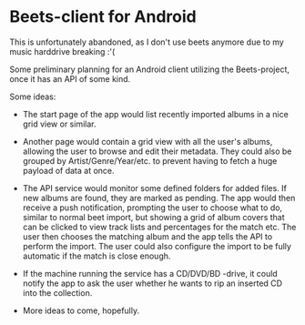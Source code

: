 # Beets-client for Android

This is unfortunately abandoned, as I don't use beets anymore due to my music harddrive breaking :'(

Some preliminary planning for an Android client utilizing the Beets-project, once it has an API of some kind.

Some ideas:
 
  * The start page of the app would list recently imported albums in a nice grid view or similar.
  * Another page would contain a grid view with all the user's albums, allowing the user to browse and edit their metadata. They could also be grouped by Artist/Genre/Year/etc. to prevent having to fetch a huge payload of data at once.
  
  * The API service would monitor some defined folders for added files. If new albums are found, they are marked as pending. The app would then receive a push notification, prompting the user to choose what to do, similar to normal beet import, but showing a grid of album covers that can be clicked to view track lists and percentages for the match etc. The user then chooses the matching album and the app tells the API to perform the import. The user could also configure the import to be fully automatic if the match is close enough.
  * If the machine running the service has a CD/DVD/BD -drive, it could notify the app to ask the user whether he wants to rip an inserted CD into the collection.
  * More ideas to come, hopefully.
